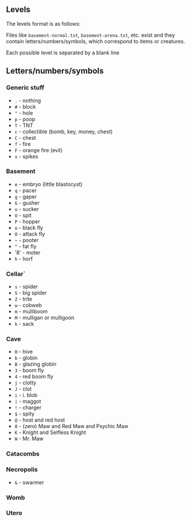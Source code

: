 ## Levels

The levels format is as follows:

Files like `basement-normal.txt`, `basement-arena.txt`, etc. exist
and they contain letters/numbers/symbols, which correspond to items
or creatures.

Each possible level is separated by a blank line

## Letters/numbers/symbols

### Generic stuff

  * `.` - nothing
  * `#` - block
  * `"` - hole
  * `p` - poop
  * `T` - TNT
  * `c` - collectible (bomb, key, money, chest)
  * `C` - chest
  * `f` - fire
  * `F` - orange fire (evil)
  * `x` - spikes
 
### Basement

  * `e` - embryo (little blastocyst)
  * `q` - pacer
  * `g` - gaper
  * `G` - gusher
  * `u` - sucker
  * `U` - spit
  * `P` - hopper
  * `o` - black fly
  * `O` - attack fly
  * `~` - pooter
  * `^` - fat fly  
  * '8' - moter
  * `h` - horf

### Cellar`

  * `s` - spider
  * `S` - big spider
  * `Z` - trite
  * `w` - cobweb
  * `m` - mulliboom
  * `M` - mulligan or mulligoon
  * `k` - sack

  
### Cave

  * `H` - hive
  * `b` - globin
  * `B` - glazing globin
  * `3` - boom fly
  * `4` - red boom fly
  * `j` - clotty
  * `J` - clot
  * `i` - i. blob
  * `|` - maggot
  * `!` - charger
  * `$` - spity
  * `@` - host and red host
  * `0` - (zero) Maw and Red Maw and Psychic Maw
  * `K` - Knight and Selfless Knight
  * `W` - Mr. Maw
  
  
  
### Catacombs

### Necropolis

  * `&` - swarmer

### Womb

### Utero
